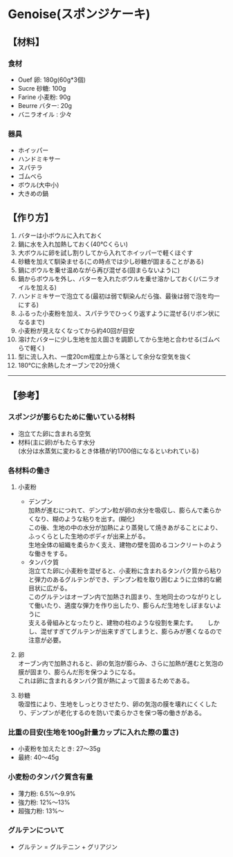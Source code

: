 # Genoise(スポンジケーキ)

## 【材料】
### 食材
- Ouef 卵:          180g(60g*3個)
- Sucre 砂糖:       100g
- Farine 小麦粉:    90g
- Beurre バター:    20g
- バニラオイル :    少々

### 器具
- ホイッパー
- ハンドミキサー
- スパテラ
- ゴムべら
- ボウル(大中小)
- 大きめの鍋

## 【作り方】
1. バターは小ボウルに入れておく
2. 鍋に水を入れ加熱しておく(40℃くらい)
3. 大ボウルに卵を試し割りしてから入れてホイッパーで軽くほぐす
4. 砂糖を加えて馴染ませる(この時点では少し砂糖が固まることがある)
5. 鍋にボウルを乗せ温めながら再び混ぜる(固まらないように)
6. 鍋からボウルを外し、バターを入れたボウルを乗せ溶かしておく(バニラオイルを加える)
7. ハンドミキサーで泡立てる(最初は弱で馴染んだら強、最後は弱で泡を均一にする)
8. ふるった小麦粉を加え、スパテラでひっくり返すように混ぜる(リボン状になるまで)
9. 小麦粉が見えなくなってから約40回が目安
10. 溶けたバターに少し生地を加え固さを調節してから生地と合わせる(ゴムべらで軽く)
11. 型に流し入れ、一度20cm程度上から落として余分な空気を抜く
12. 180℃に余熱したオーブンで20分焼く

---

## 【参考】
### スポンジが膨らむために働いている材料
- 泡立てた卵に含まれる空気
- 材料(主に卵)がもたらす水分  
(水分は水蒸気に変わるとき体積が約1700倍になるといわれている)

### 各材料の働き
1. 小麦粉
    - デンプン  
    加熱が進むにつれて、デンプン粒が卵の水分を吸収し、膨らんで柔らかくなり、糊のような粘りを出す。(糊化)  
    この後、生地の中の水分が加熱により蒸発して焼きあがることにより、ふっくらとした生地のボディが出来上がる。  
    生地全体の組織を柔らかく支え、建物の壁を固めるコンクリートのような働きをする。
    - タンパク質  
    泡立てた卵に小麦粉を混ぜると、小麦粉に含まれるタンパク質から粘りと弾力のあるグルテンができ、デンプン粒を取り囲むように立体的な網目状に広がる。  
    このグルテンはオーブン内で加熱され固まり、生地同士のつながりとして働いたり、適度な弾力を作り出したり、膨らんだ生地をしぼまないように  
    支える骨組みとなったりと、建物の柱のような役割を果たす。　　
    しかし、混ぜすぎてグルテンが出来すぎてしまうと、膨らみが悪くなるので注意が必要。

2. 卵  
   オーブン内で加熱されると、卵の気泡が膨らみ、さらに加熱が進むと気泡の膜が固まり、膨らんだ形を保つようになる。  
   これは卵に含まれるタンパク質が熱によって固まるためである。

3. 砂糖  
   吸湿性により、生地をしっとりさせたり、卵の気泡の膜を壊れにくくしたり、デンプンが老化するのを防いで柔らかさを保つ等の働きがある。

### 比重の目安(生地を100g計量カップに入れた際の重さ)
- 小麦粉を加えたとき: 27～35g
- 最終: 40～45g

### 小麦粉のタンパク質含有量
- 薄力粉:   6.5%～9.9%
- 強力粉:   12%～13%
- 超強力粉: 13%～

### グルテンについて
- グルテン = グルテニン + グリアジン